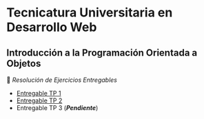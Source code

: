 # Tecnicatura Universitaria en Desarrollo Web

## Introducción a la Programación Orientada a Objetos

:book: *Resolución de Ejercicios Entregables*

- [Entregable TP 1](https://github.com/ELHACHESALTA/Entregables_IPOO_2023/tree/main/Entrega%20TP%201)
- [Entregable TP 2](https://github.com/ELHACHESALTA/Entregables_IPOO_2023/tree/main/Entrega%20TP%202)
- Entregable TP 3 (***Pendiente***)